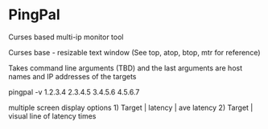 # PingPal
Curses based multi-ip monitor tool

Curses base - resizable text window
(See top, atop, btop, mtr for reference)

Takes command line arguments (TBD) and the last arguments are host names and IP addresses of the targets

pingpal -v 1.2.3.4 2.3.4.5 3.4.5.6 4.5.6.7

multiple screen display options
1)
Target | latency | ave latency
2) 
Target | visual line of latency times

